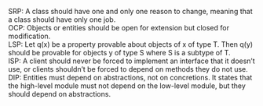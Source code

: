 SRP: A class should have one and only one reason to change, meaning that a class should have only one job.  
OCP: Objects or entities should be open for extension but closed for modification.  
LSP: Let q(x) be a property provable about objects of x of type T. Then q(y) should be provable for objects y of type S where S is a subtype of T.  
ISP: A client should never be forced to implement an interface that it doesn’t use, or clients shouldn’t be forced to depend on methods they do not use.  
DIP: Entities must depend on abstractions, not on concretions. It states that the high-level module must not depend on the low-level module, but they should depend on abstractions.
